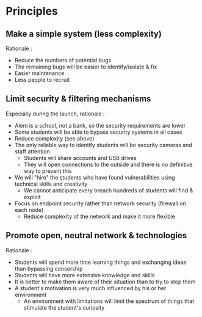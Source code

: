 # Principles

## Make a simple system (less complexity)

Rationale :

-   Reduce the numbers of potential bugs
-   The remaining bugs will be easier to identify/isolate & fix
-   Easier maintenance
-   Less people to recruit

## Limit security & filtering mechanisms

Especially during the launch, rationale :

-   Alem is a school, not a bank, so the security requirements are lower
-   Some students will be able to bypass security systems in all cases
-   Reduce complexity (see above)
-   The only reliable way to identify students will be security cameras and staff attention
    -   Students will share accounts and USB drives
    -   They will open connections to the outside and there is no definitive way to prevent this
-   We will "hire" the students who have found vulnerabilities using technical skills and creativity
    -   We cannot anticipate every breach hundreds of students will find & exploit
-   Focus on endpoint security rather than network security (firewall on each node)
    -   Reduce complexity of the network and make it more flexible

## Promote open, neutral network & technologies

Rationale :

-   Students will spend more time learning things and exchanging ideas than bypassing censorship
-   Students will have more extensive knowledge and skills
-   It is better to make them aware of their situation than to try to stop them
-   A student's motivation is very much influenced by his or her environment
    -   An environment with limitations will limit the spectrum of things that stimulate the student's curiosity
